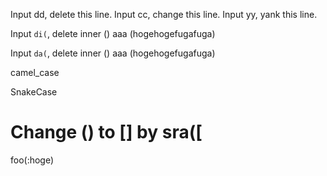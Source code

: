 Input dd, delete this line.
Input cc, change this line.
Input yy, yank this line.


Input `di(`, delete inner ()
aaa (hogehogefugafuga)

Input `da(`, delete inner ()
aaa (hogehogefugafuga)



camel_case

SnakeCase

Change () to [] by sra([
============

foo(:hoge)
